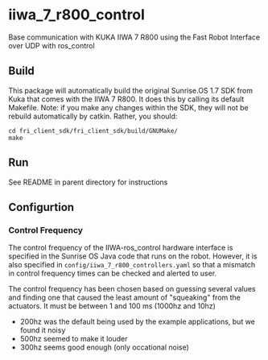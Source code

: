 # iiwa_7_r800_control

Base communication with KUKA IIWA 7 R800 using the Fast Robot Interface over UDP with ros_control

## Build

This package will automatically build the original Sunrise.OS 1.7 SDK from Kuka that comes with the IIWA 7 R800. It does this by calling its default Makefile. Note: if you make any changes within the SDK, they will not be rebuild automatically by catkin. Rather, you should:

    cd fri_client_sdk/fri_client_sdk/build/GNUMake/
    make

## Run

See README in parent directory for instructions

## Configurtion

### Control Frequency

The control frequency of the IIWA-ros_control hardware interface is specified in the Sunrise OS Java code that runs on the robot. However, it is also specified in ``config/iiwa_7_r800_controllers.yaml`` so that a mismatch in control frequency times can be checked and alerted to user.

The control frequency has been chosen based on guessing several values and finding one that caused the least amount of "squeaking" from the actuators. It must be between 1 and 100 ms (1000hz and 10hz)

 - 200hz was the default being used by the example applications, but we found it noisy
 - 500hz seemed to make it louder
 - 300hz seems good enough (only occational noise)
